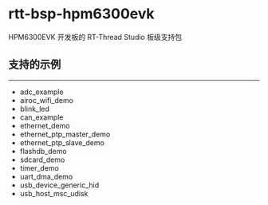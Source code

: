 # rtt-bsp-hpm6300evk

HPM6300EVK 开发板的 RT-Thread Studio 板级支持包

## 支持的示例
***
- adc_example
- airoc_wifi_demo
- blink_led
- can_example
- ethernet_demo
- ethernet_ptp_master_demo
- ethernet_ptp_slave_demo
- flashdb_demo
- sdcard_demo
- timer_demo
- uart_dma_demo
- usb_device_generic_hid
- usb_host_msc_udisk